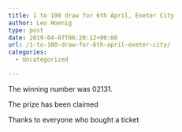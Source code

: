 ```yaml
---
title: 1 to 100 draw for 6th April, Exeter City
author: Leo Hoenig
type: post
date: 2019-04-07T06:20:12+00:00
url: /1-to-100-draw-for-6th-april-exeter-city/
categories:
  - Uncategorized

---
```

The winning number was 02131.
  
The prize has been claimed
  
Thanks to everyone who bought a ticket